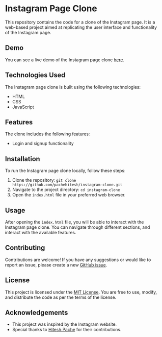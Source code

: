 # Instagram Page Clone

This repository contains the code for a clone of the Instagram page. It is a web-based project aimed at replicating the user interface and functionality of the Instagram page.

## Demo

You can see a live demo of the Instagram page clone [here](https://instagram.com).

## Technologies Used

The Instagram page clone is built using the following technologies:

- HTML
- CSS
- JavaScript

## Features

The clone includes the following features:

- Login and signup functionality


## Installation

To run the Instagram page clone locally, follow these steps:

1. Clone the repository: `git clone https://github.com/pachehitesh/instagram-clone.git`
2. Navigate to the project directory: `cd instagram-clone`
3. Open the `index.html` file in your preferred web browser.

## Usage

After opening the `index.html` file, you will be able to interact with the Instagram page clone. You can navigate through different sections, and interact with the available features.

## Contributing

Contributions are welcome! If you have any suggestions or would like to report an issue, please create a new [GitHub issue](https://github.com/pachehitesh/instagram-clone/issues).

## License

This project is licensed under the [MIT License](https://opensource.org/licenses/MIT). You are free to use, modify, and distribute the code as per the terms of the license.

## Acknowledgements

- This project was inspired by the Instagram website.
- Special thanks to [Hitesh Pache](https://github.com/pachehitesh) for their contributions.

